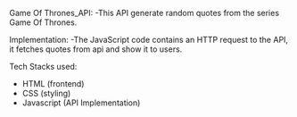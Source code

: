 Game Of Thrones_API:
-This API generate random quotes from the series Game Of Thrones.


Implementation: 
-The JavaScript code contains an HTTP request to the API, it fetches quotes from api and show it to users.

Tech Stacks used:
 - HTML (frontend)
 - CSS (styling)
 - Javascript (API Implementation)
